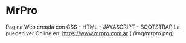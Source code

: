 # MrPro
Pagina Web creada con CSS - HTML - JAVASCRIPT - BOOTSTRAP
La pueden ver Online en: https://www.mrpro.com.ar
(./img/mrpro.png)
